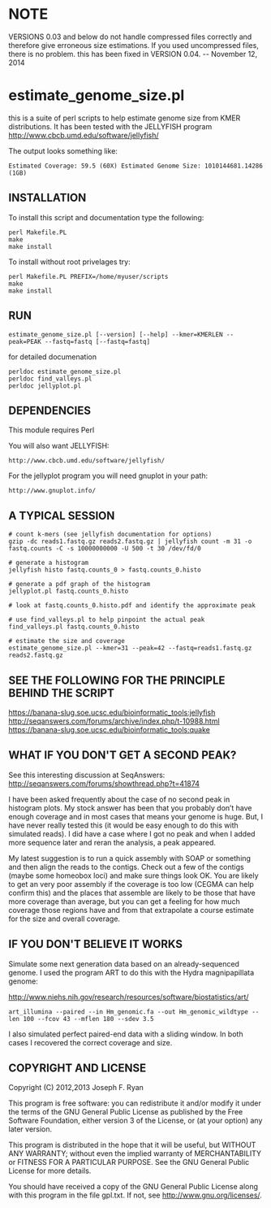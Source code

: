 NOTE
======
VERSIONS 0.03 and below do not handle compressed files correctly and therefore give erroneous size estimations.  If you used uncompressed files, there is no problem.  this has been fixed in VERSION 0.04.  -- November 12, 2014

estimate_genome_size.pl
======

this is a suite of perl scripts to help estimate genome size from KMER distributions. It has been tested with the JELLYFISH program
http://www.cbcb.umd.edu/software/jellyfish/

The output looks something like:

    Estimated Coverage: 59.5 (60X) Estimated Genome Size: 1010144681.14286 (1GB) 

INSTALLATION
------------

To install this script and documentation type the following:

    perl Makefile.PL
    make
    make install

To install without root privelages try:

    perl Makefile.PL PREFIX=/home/myuser/scripts
    make
    make install

RUN
---

    estimate_genome_size.pl [--version] [--help] --kmer=KMERLEN --peak=PEAK --fastq=fastq [--fastq=fastq]

for detailed documenation

    perldoc estimate_genome_size.pl
    perldoc find_valleys.pl
    perldoc jellyplot.pl

DEPENDENCIES
------------

This module requires Perl

You will also want JELLYFISH:

    http://www.cbcb.umd.edu/software/jellyfish/

For the jellyplot program you will need gnuplot in your path:

    http://www.gnuplot.info/


A TYPICAL SESSION
------------

    # count k-mers (see jellyfish documentation for options)
    gzip -dc reads1.fastq.gz reads2.fastq.gz | jellyfish count -m 31 -o fastq.counts -C -s 10000000000 -U 500 -t 30 /dev/fd/0 
    
    # generate a histogram
    jellyfish histo fastq.counts_0 > fastq.counts_0.histo

    # generate a pdf graph of the histogram
    jellyplot.pl fastq.counts_0.histo

    # look at fastq.counts_0.histo.pdf and identify the approximate peak

    # use find_valleys.pl to help pinpoint the actual peak
    find_valleys.pl fastq.counts_0.histo

    # estimate the size and coverage
    estimate_genome_size.pl --kmer=31 --peak=42 --fastq=reads1.fastq.gz reads2.fastq.gz
    
SEE THE FOLLOWING FOR THE PRINCIPLE BEHIND THE SCRIPT
------------

https://banana-slug.soe.ucsc.edu/bioinformatic_tools:jellyfish
http://seqanswers.com/forums/archive/index.php/t-10988.html
https://banana-slug.soe.ucsc.edu/bioinformatic_tools:quake

WHAT IF YOU DON'T GET A SECOND PEAK?
------------

See this interesting discussion at SeqAnswers:
http://seqanswers.com/forums/showthread.php?t=41874

I have been asked frequently about the case of no second peak in histogram plots.
My stock answer has been that you probably don’t have enough coverage and
in most cases that means your genome is huge. But, I have never really
tested this (it would be easy enough to do this with simulated reads).
I did have a case where I got no peak and when I added more sequence later
and reran the analysis, a peak appeared. 

My latest suggestion is to run a quick assembly with SOAP or something and
then align the reads to the contigs. Check out a few of the contigs (maybe
some homeobox loci) and make sure things look OK.  You are likely to get
an very poor assembly if the coverage is too low (CEGMA can help confirm
this) and the places that assemble are likely to be those that have more
coverage than average, but you can get a feeling for how much coverage
those regions have and from that extrapolate a course estimate for the
size and overall coverage.


IF YOU DON'T BELIEVE IT WORKS
------------

Simulate some next generation data based on an already-sequenced genome.
I used the program ART to do this with the Hydra magnipapillata genome:

http://www.niehs.nih.gov/research/resources/software/biostatistics/art/

    art_illumina --paired --in Hm_genomic.fa --out Hm_genomic_wildtype --len 100 --fcov 43 --mflen 180 --sdev 3.5
    
I also simulated perfect paired-end data with a sliding window. In both cases I recovered the correct coverage and size.

COPYRIGHT AND LICENSE
------------

Copyright (C) 2012,2013 Joseph F. Ryan

This program is free software: you can redistribute it and/or modify
it under the terms of the GNU General Public License as published by
the Free Software Foundation, either version 3 of the License, or
(at your option) any later version.

This program is distributed in the hope that it will be useful,
but WITHOUT ANY WARRANTY; without even the implied warranty of
MERCHANTABILITY or FITNESS FOR A PARTICULAR PURPOSE.  See the
GNU General Public License for more details.

You should have received a copy of the GNU General Public License
along with this program in the file gpl.txt.  If not, see
http://www.gnu.org/licenses/.

